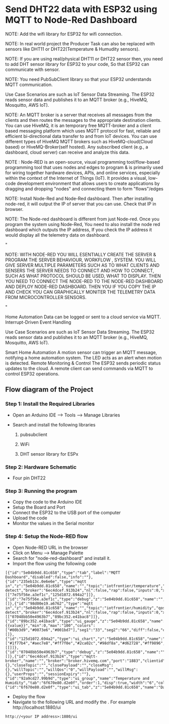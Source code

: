 # Send DHT22 data with ESP32 using MQTT to Node-Red Dashboard

 
NOTE: Add the wifi library for ESP32 for wifi connection.

NOTE: In real world project the Producer Task can also be replaced with sensors like DHT11 or DHT22(Temperature & Humudity sensors). 

NOTE: If you are using real/physical DHT11 or DHT22 sensor then, you need to add DHT sensor library for ESP32 to your code, So that ESP32 can communicate with sensor.

NOTE: You need PubSubClient library so that your ESP32 understands MQTT communication.

Use Case Scenarios are such as IoT Sensor Data Streaming.
The ESP32 reads sensor data and publishes it to an MQTT broker (e.g., HiveMQ, Mosquitto, AWS IoT).

NOTE: An MQTT broker is a server that receives all messages from the clients and then routes the messages to the appropriate destination clients.
You can use HiveMQ, it is an temporary free MQTT-broker and a client based messaging platform which uses MQTT protocol for fast, reliable and efficient bi-directional data transfer to and from IoT devices.
You can use different types of HiveMQ MQTT brokers such as HiveMQ-cloud(Cloud based) or HiveMQ-Broker(self hosted).
Any subscribed client (e.g., a dashboard, cloud server) can receive and analyze this data.

NOTE : Node-RED is an open-source, visual programming tool/flow-based programming tool that uses nodes and edges to program & is primarily used for wiring together hardware devices, APIs, and online services, especially within the context of the Internet of Things (IoT). It provides a visual, low-code development environment that allows users to create applications by dragging and dropping "nodes" and connecting them to form "flows"/edges

NOTE: Install Node-Red and Node-Red dashboard. Then after installing node-red, it will output the IP of server that you can use. Check that IP in browser.

NOTE: The Node-red dashboard is different from just Node-red. Once you program the system using Node-Red, You need to also install the node red dashboard which outputs the IP address, If you check the IP address it would display all the telemetry data on dashboard.

"

NOTE: WITH NODE-RED YOU WILL ESENTIALLY CREATE THE SERVER & PROGRAM THE SERVER BEHAVIOUR, WORKFLOW , SYSTEM. YOU WILL GIVE SERVER MULTIPLE PARAMETERS SUCH AS TO WHAT CLIENTS AND SENSERS THE SERVER NEEDS TO CONNECT AND HOW TO CONNECT,  SUCH AS WHAT PROTOCOL SHOULD BE USED, WHAT TO DISPLAY. THEN YOU NEED TO CONNECT THE NODE-RED TO THE NODE-RED DASHBOARD AND DEPLOY NODE-RED DASHBOARD. THEN YOU IF YOU COPY THE IP AND CHECK YOU CAN GRAPHICALLY MONITER THE TELEMETRY DATA FROM MICROCONTROLLER SENSORS.

"

Home Automation
Data can be logged or sent to a cloud service via MQTT.
Interrupt-Driven Event Handling

Use Case Scenarios are such as IoT Sensor Data Streaming.
The ESP32 reads sensor data and publishes it to an MQTT broker (e.g., HiveMQ, Mosquitto, AWS IoT).


Smart Home Automation
A motion sensor can trigger an MQTT message, notifying a home automation system.
The LED acts as an alert when motion is detected.
Remote Monitoring & Control
The ESP32 sends periodic status updates to the cloud.
A remote client can send commands via MQTT to control ESP32 operations.

## Flow diagram of the Project


### Step 1: Install the Required Libraries
- Open an Arduino IDE --> Tools --> Manage Libraries
- Search and install the following libraries
    
    1. pubsubclient
    
    2. WiFi
    
    3. DHT sensor library for ESPx
    

### Step 2: Hardware Schematic
- Four pin DHT22

### Step 3: Running the program
- Copy the code to the Arduino IDE
- Setup the Board and Port
- Connect the ESP32 to the USB port of the computer
- Upload the code
- Monitor the values in the Serial monitor

### Step 4: Setup the Node-RED flow

- Open Node-RED URL in the browser
- Click on Menu --> Manage Palette
- Search for "node-red-dashboard" and install it. 
- Import the flow using the following code

```
[{"id":"5e04b9dd.81c658","type":"tab","label":"MQTT Dashboard","disabled":false,"info":""},{"id":"235eb13c.0e6e6e","type":"mqtt in","z":"5e04b9dd.81c658","name":"","topic":"iotfrontier/temperature","qos":"2","datatype":"auto-detect","broker":"6ec4dcef.913b24","nl":false,"rap":false,"inputs":0,"x":144,"y":347,"wires":[["7e75f56e.a3ef1c","125d1072.694a2"]]},{"id":"7e75f56e.a3ef1c","type":"debug","z":"5e04b9dd.81c658","name":"","active":true,"tosidebar":true,"console":false,"tostatus":false,"complete":"payload","targetType":"msg","statusVal":"","statusType":"auto","x":341,"y":314,"wires":[]},{"id":"98d00e19.a6762","type":"mqtt in","z":"5e04b9dd.81c658","name":"","topic":"iotfrontier/humidity","qos":"2","datatype":"auto-detect","broker":"6ec4dcef.913b24","nl":false,"rap":false,"inputs":0,"x":130,"y":120,"wires":[["07048bb50e4963b7","89bc352.e41bac8"]]},{"id":"89bc352.e41bac8","type":"ui_gauge","z":"5e04b9dd.81c658","name":"Humidity","group":"92a9cd27.99b9d","order":0,"width":0,"height":0,"gtype":"gage","title":"Humidity","label":"%","format":"{{value}}","min":0,"max":"100","colors":["#00b3d9","#0073e6","#001bd7"],"seg1":"33","seg2":"66","diff":false,"className":"","x":340,"y":180,"wires":[]},{"id":"125d1072.694a2","type":"ui_chart","z":"5e04b9dd.81c658","name":"Temperature","group":"92a9cd27.99b9d","order":1,"width":0,"height":0,"label":"Temperature","chartType":"line","legend":"false","xformat":"HH:mm","interpolate":"linear","nodata":"","dot":false,"ymin":"","ymax":"","removeOlder":1,"removeOlderPoints":"","removeOlderUnit":"3600","cutout":0,"useOneColor":false,"useUTC":false,"colors":["#1f77b4","#aec7e8","#ff7f0e","#2ca02c","#98df8a","#d62728","#ff9896","#9467bd","#c5b0d5"],"outputs":1,"useDifferentColor":false,"className":"","x":341,"y":374,"wires":[[]]},{"id":"07048bb50e4963b7","type":"debug","z":"5e04b9dd.81c658","name":"","active":true,"tosidebar":true,"console":false,"tostatus":false,"complete":"payload","targetType":"msg","statusVal":"","statusType":"auto","x":350,"y":100,"wires":[]},{"id":"6ec4dcef.913b24","type":"mqtt-broker","name":"","broker":"broker.hivemq.com","port":"1883","clientid":"","autoConnect":true,"usetls":false,"protocolVersion":"4","keepalive":"15","cleansession":true,"birthTopic":"","birthQos":"0","birthPayload":"","birthMsg":{},"closeTopic":"","closePayload":"","closeMsg":{},"willTopic":"","willQos":"0","willPayload":"","willMsg":{},"userProps":"","sessionExpiry":""},{"id":"92a9cd27.99b9d","type":"ui_group","name":"Temperature and Humidity","tab":"6f670e80.d2e0f","order":1,"disp":true,"width":"6","collapse":false,"className":""},{"id":"6f670e80.d2e0f","type":"ui_tab","z":"5e04b9dd.81c658","name":"Dashboard","icon":"dashboard"}]
```
- Deploy the flow
- Navigate to the following URL and modify the <your IP address>. For example http://localhost:1880/ui
```
http://<your IP address>:1880/ui
```
  

